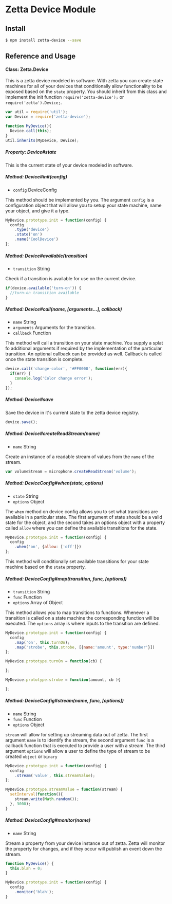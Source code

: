 # Zetta Device Module

## Install

```bash
$ npm install zetta-device --save
```

## Reference and Usage

#### Class: Zetta.Device

This is a zetta device modeled in software. With zetta you can create state machines for all of your devices that conditionally allow functionality to be exposed based on the `state` property.
You should inherit from this class and implement the init function `require('zetta-device');` or `require('zetta').Device;`.

```js
var util = require('util');
var Device = require('zetta-device');

function MyDevice(){
  Device.call(this);
}
util.inherits(MyDevice, Device);
```

##### Property: Device#state

This is the current state of your device modeled in software.

##### Method: Device#init(config)

* `config` DeviceConfig

This method should be implemented by you. The argument `config` is a configuration object that will allow you to setup your state machine, name your object, and give it a type.

```js
MyDevice.prototype.init = function(config) {
  config
    .type('device')
    .state('on')
    .name('CoolDevice')
};

```

##### Method: Device#available(transition)

* `transition` String

Check if a transition is available for use on the current device.

```js
if(device.available('turn-on')) {
  //turn-on transition available
}
```

##### Method: Device#call(name, [arguments...], callback)

* `name` String
* `arguments` Arguments for the transition.
* `callback` Function

This method will call a transition on your state machine. You supply a splat fo additional arguments if required by the implementation of the particular transition. An optional callback can be provided as well. Callback is called once the state transition is complete.

```js
device.call('change-color', '#FF0000', function(err){
  if(err) {
    console.log('Color change error');
  }
});
```

##### Method: Device#save

Save the device in it's current state to the zetta device registry.

```js
device.save();
```

##### Method: Device#createReadStream(name)

* `name` String

Create an instance of a readable stream of values from the `name` of the stream.

```js
var volumeStream = microphone.createReadStream('volume');
```



##### Method: DeviceConfig#when(state, options)

* `state` String
*  `options` Object

The `when` method on device config allows you to set what transitions are available in a particular state. The first argument of state should be a valid
state for the object, and the second takes an options object with a property called `allow` where you can define the available transitions for the state.

```js
MyDevice.prototype.init = function(config) {
  config
    .when('on', {allow: ['off']})
};
```

This method will conditionally set available transitions for your state machine based on the `state` property.

##### Method: DeviceConfig#map(transition, func, [options])

* `transition` String
* `func` Function
* `options` Array of Object

This method allows you to map transitions to functions. Whenever a transition is called on a state machine the corresponding function will be executed. The
`options` array is where inputs to the transition are defined.

```js
MyDevice.prototype.init = function(config) {
  config
    .map('on', this.turnOn);
    .map('strobe', this.strobe, [{name:'amount', type:'number'}])
};

MyDevice.prototype.turnOn = function(cb) {

};

MyDevice.prototype.strobe = function(amount, cb ){

};
```

##### Method: DeviceConfig#stream(name, func, [options])

* `name` String
* `func` Function
* `options` Object

`stream` will allow for setting up streaming data out of zetta. The first argument `name` is to identify the stream, the second argument `func` is a callback function
that is executed to provide a user with a stream. The third argument `options` will allow a user to define the type of stream to be created `object` or `binary`

```js
MyDevice.prototype.init = function(config) {
  config
    .stream('value', this.streamValue);
};

MyDevice.prototype.streamValue = function(stream) {
  setInterval(function(){
    stream.write(Math.random());
  }, 3000);
}
```


##### Method: DeviceConfig#monitor(name)

* `name` String

Stream a property from your device instance out of zetta. Zetta will monitor the property for changes, and if they occur will publish an event down the stream.

```js
function MyDevice() {
  this.blah = 0;
}

MyDevice.prototype.init = function(config) {
  config
    .monitor('blah');
}
```
